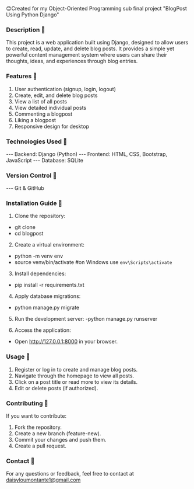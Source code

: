 😊Created for my Object-Oriented Programming sub final project "BlogPost Using Python Django"

### Description 🤍
This project is a web application built using Django, designed to allow users to create, read, update, and delete blog posts. 
It provides a simple yet powerful content management system where users can share their thoughts, ideas, and experiences through blog entries.

### Features 🤍
1. User authentication (signup, login, logout)
2. Create, edit, and delete blog posts
3. View a list of all posts
4. View detailed individual posts
5. Commenting a blogpost
6. Liking a blogpost
7. Responsive design for desktop

### Technologies Used 🤍
--- Backend: Django (Python)
--- Frontend: HTML, CSS, Bootstrap, JavaScript
--- Database: SQLite

### Version Control 🤍
--- Git & GitHub

### Installation Guide 🤍
1. Clone the repository:
- git clone <your-repo-url>
- cd blogpost

2. Create a virtual environment:
- python -m venv env
- source venv/bin/activate  #on Windows use `env\Scripts\activate`

3. Install dependencies:
- pip install -r requirements.txt

4. Apply database migrations:
- python manage.py migrate

5. Run the development server:
-python manage.py runserver

6. Access the application:
- Open http://127.0.0.1:8000 in your browser.

### Usage 🤍
1. Register or log in to create and manage blog posts.
2. Navigate through the homepage to view all posts.
3. Click on a post title or read more to view its details.
4. Edit or delete posts (if authorized).

### Contributing 🤍
If you want to contribute:
1. Fork the repository.
2. Create a new branch (feature-new).
3. Commit your changes and push them.
4. Create a pull request.

### Contact 🤍
For any questions or feedback, feel free to contact at daisyloumontante1@gmail.com
